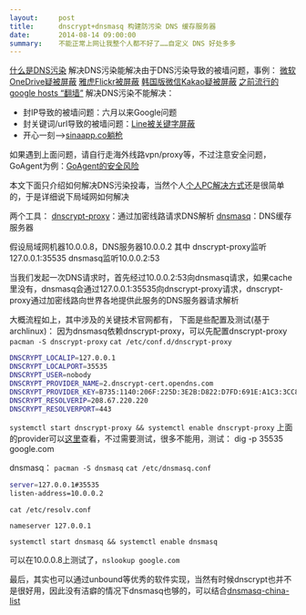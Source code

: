 ```yaml
---
layout:     post
title:      dnscrypt+dnsmasq 构建防污染 DNS 缓存服务器
date:       2014-08-14 09:00:00
summary:    不能正常上网让我整个人都不好了……自定义 DNS 好处多多
---
```



[什么是DNS污染][1]
解决DNS污染能解决由于DNS污染导致的被墙问题，事例：
[微软OneDrive疑被屏蔽][2]
[雅虎Flickr被屏蔽][3]
[韩国版微信Kakao疑被屏蔽][4]
[之前流行的google hosts “翻墙”][5]
解决DNS污染不能解决：

 - 封IP导致的被墙问题：六月以来Google问题
 - 封关键词/url导致的被墙问题：[Line被关键字屏蔽][6]
 - 开心一刻——>[sinaapp.co躺枪][7]

如果遇到上面问题，请自行走海外线路vpn/proxy等，不过注意安全问题，GoAgent为例：[GoAgent的安全风险][8]


本文下面只介绍如何解决DNS污染投毒，当然个人[个人PC解决方式][9]还是很简单的，于是详细说下局域网如何解决

两个工具：
[dnscrypt-proxy][10]：通过加密线路请求DNS解析
[dnsmasq][11]：DNS缓存服务器

假设局域网机器10.0.0.8，DNS服务器10.0.0.2
其中
dnscrypt-proxy监听127.0.0.1:35535
dnsmasq监听10.0.0.2:53

当我们发起一次DNS请求时，首先经过10.0.0.2:53向dnsmasq请求，如果cache里没有，dnsmasq会通过127.0.0.1:35535向dnscrypt-proxy请求，dnscrypt-proxy通过加密线路向世界各地提供此服务的DNS服务器请求解析

大概流程如上，其中涉及的关键技术官网都有，
下面是些配置及测试(基于archlinux)：
因为dnsmasq依赖dnscrypt-proxy，可以先配置dnscrypt-proxy
`pacman -S dnscrypt-proxy`
`cat /etc/conf.d/dnscrypt-proxy`

```bash
DNSCRYPT_LOCALIP=127.0.0.1
DNSCRYPT_LOCALPORT=35535
DNSCRYPT_USER=nobody
DNSCRYPT_PROVIDER_NAME=2.dnscrypt-cert.opendns.com
DNSCRYPT_PROVIDER_KEY=B735:1140:206F:225D:3E2B:D822:D7FD:691E:A1C3:3CC8:D666:8D0C:BE04:BFAB:CA43:FB79
DNSCRYPT_RESOLVERIP=208.67.220.220
DNSCRYPT_RESOLVERPORT=443
```

`systemctl start dnscrypt-proxy && systemctl enable dnscrypt-proxy`
上面的provider可以[这里][12]查看，不过需要测试，很多不能用，测试：
dig -p 35535 google.com

dnsmasq：
`pacman -S dnsmasq`
`cat /etc/dnsmasq.conf`

```bash
server=127.0.0.1#35535
listen-address=10.0.0.2
```

`cat /etc/resolv.conf`

```
nameserver 127.0.0.1
```

`systemctl start dnsmasq && systemctl enable dnsmasq`

可以在10.0.0.8上测试了，`nslookup google.com`


最后，其实也可以通过unbound等优秀的软件实现，当然有时候dnscrypt也并不是很好用，因此没有洁癖的情况下dnsmasq也够的，可以结合[dnsmasq-china-list][13]


  [1]: http://en.wikipedia.org/wiki/DNS_spoofing
  [2]: http://www.williamlong.info/archives/3905.html
  [3]: http://www.williamlong.info/archives/3906.html
  [4]: http://www.williamlong.info/archives/3907.html
  [5]: https://code.google.com/p/smarthosts/
  [6]: http://www.williamlong.info/archives/3904.html
  [7]: http://s.weibo.com/weibo/sinaapp.co?topnav=1&wvr=5&b=1
  [8]: http://www.williamlong.info/archives/3882.html
  [9]: http://www.williamlong.info/archives/3890.html
  [10]: http://dnscrypt.org/
  [11]: http://www.thekelleys.org.uk/dnsmasq/doc.html
  [12]: https://github.com/jedisct1/dnscrypt-proxy/blob/master/dnscrypt-resolvers.csv
  [13]: https://github.com/felixonmars/dnsmasq-china-list
